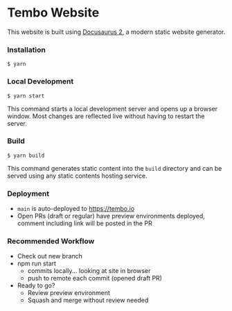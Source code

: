 # Tembo Website

This website is built using [Docusaurus 2](https://docusaurus.io/), a modern static website generator.

### Installation

```
$ yarn
```

### Local Development

```
$ yarn start
```

This command starts a local development server and opens up a browser window. Most changes are reflected live without having to restart the server.


### Build

```
$ yarn build
```

This command generates static content into the `build` directory and can be served using any static contents hosting service.


### Deployment

- `main` is auto-deployed to https://tembo.io
- Open PRs (draft or regular) have preview environments deployed, comment including link will be posted in the PR


### Recommended Workflow

* Check out new branch
* npm run start
  * commits locally... looking at site in browser
  * push to remote each commit (opened draft PR)
* Ready to go?
  * Review preview environment
  * Squash and merge without review needed
